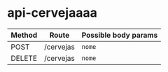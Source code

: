 # api-cervejaaaa

| Method | Route | Possible body params |
| ------ | ----- | ------------ |
| POST | /cervejas | `nome` |
| DELETE | /cervejas | `nome` |
